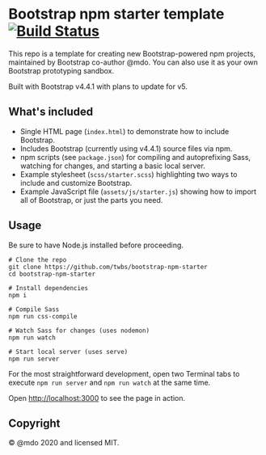 # Bootstrap npm starter template [![Build Status](https://github.com/twbs/bootstrap-npm-starter/workflows/CI/badge.svg)](https://github.com/twbs/bootstrap-npm-starter/actions)

This repo is a template for creating new Bootstrap-powered npm projects, maintained by Bootstrap co-author @mdo. You can also use it as your own Bootstrap prototyping sandbox.

Built with Bootstrap v4.4.1 with plans to update for v5.

## What's included

- Single HTML page (`index.html`) to demonstrate how to include Bootstrap.
- Includes Bootstrap (currently using v4.4.1) source files via npm.
- npm scripts (see `package.json`) for compiling and autoprefixing Sass, watching for changes, and starting a basic local server.
- Example stylesheet (`scss/starter.scss`) highlighting two ways to include and customize Bootstrap.
- Example JavaScript file (`assets/js/starter.js`) showing how to import all of Bootstrap, or just the parts you need.

## Usage

Be sure to have Node.js installed before proceeding.

```shell
# Clone the repo
git clone https://github.com/twbs/bootstrap-npm-starter
cd bootstrap-npm-starter

# Install dependencies
npm i

# Compile Sass
npm run css-compile

# Watch Sass for changes (uses nodemon)
npm run watch

# Start local server (uses serve)
npm run server
```

For the most straightforward development, open two Terminal tabs to execute `npm run server` and `npm run watch` at the same time.

Open <http://localhost:3000> to see the page in action.

## Copyright

&copy; @mdo 2020 and licensed MIT.

